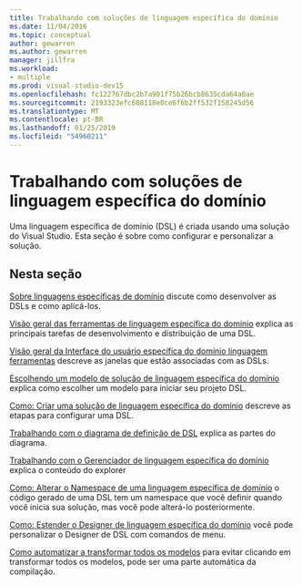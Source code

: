 ```yaml
---
title: Trabalhando com soluções de linguagem específica do domínio
ms.date: 11/04/2016
ms.topic: conceptual
author: gewarren
ms.author: gewarren
manager: jillfra
ms.workload:
- multiple
ms.prod: visual-studio-dev15
ms.openlocfilehash: fc122767dbc2b7a901f75b26bcb8635cda64a0ae
ms.sourcegitcommit: 2193323efc608118e0ce6f6b2ff532f158245d56
ms.translationtype: MT
ms.contentlocale: pt-BR
ms.lasthandoff: 01/25/2019
ms.locfileid: "54960211"
---
```

# <a name="working-with-domain-specific-language-solutions"></a>Trabalhando com soluções de linguagem específica do domínio
Uma linguagem específica de domínio (DSL) é criada usando uma solução do Visual Studio. Esta seção é sobre como configurar e personalizar a solução.

## <a name="in-this-section"></a>Nesta seção
 [Sobre linguagens específicas de domínio](../modeling/about-domain-specific-languages.md) discute como desenvolver as DSLs e como aplicá-los.

 [Visão geral das ferramentas de linguagem específica do domínio](../modeling/overview-of-domain-specific-language-tools.md) explica as principais tarefas de desenvolvimento e distribuição de uma DSL.

 [Visão geral da Interface do usuário específica do domínio linguagem ferramentas](../modeling/overview-of-the-domain-specific-language-tools-user-interface.md) descreve as janelas que estão associadas com as DSLs.

 [Escolhendo um modelo de solução de linguagem específica do domínio](../modeling/choosing-a-domain-specific-language-solution-template.md) explica como escolher um modelo para iniciar seu projeto DSL.

 [Como: Criar uma solução de linguagem específica do domínio](../modeling/how-to-create-a-domain-specific-language-solution.md) descreve as etapas para configurar uma DSL.

 [Trabalhando com o diagrama de definição de DSL](../modeling/working-with-the-dsl-definition-diagram.md) explica as partes do diagrama.

 [Trabalhando com o Gerenciador de linguagem específica do domínio](../modeling/working-with-the-domain-specific-language-explorer.md) explica o conteúdo do explorer

 [Como: Alterar o Namespace de uma linguagem específica de domínio](../modeling/how-to-change-the-namespace-of-a-domain-specific-language.md) o código gerado de uma DSL tem um namespace que você definir quando você inicia sua solução, mas você pode alterá-lo posteriormente.

 [Como: Estender o Designer de linguagem específica do domínio](../modeling/how-to-extend-the-domain-specific-language-designer.md) você pode personalizar o Designer de DSL com comandos de menu.

 [Como automatizar a transformar todos os modelos](/previous-versions/visualstudio/visual-studio-2012/ff521399\(v\=vs.110\)) para evitar clicando em transformar todos os modelos, pode ser uma parte automática da compilação.